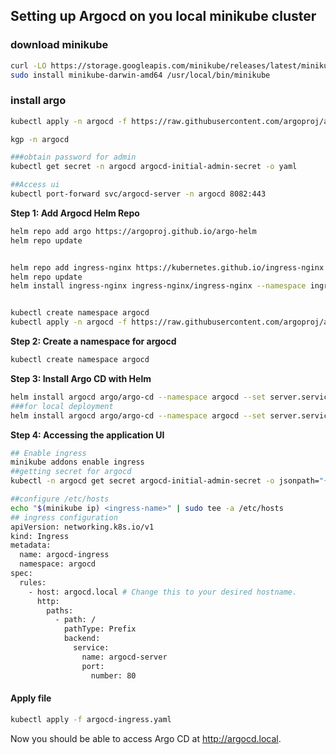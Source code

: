 ## Setting up Argocd on you local minikube cluster
### download minikube 
```bash
curl -LO https://storage.googleapis.com/minikube/releases/latest/minikube-darwin-amd64
sudo install minikube-darwin-amd64 /usr/local/bin/minikube
```

### install argo
```bash
kubectl apply -n argocd -f https://raw.githubusercontent.com/argoproj/argo-cd/stable/manifests/install.yaml

kgp -n argocd

###obtain password for admin
kubectl get secret -n argocd argocd-initial-admin-secret -o yaml

##Access ui
kubectl port-forward svc/argocd-server -n argocd 8082:443
```


**Step 1: Add Argocd Helm Repo**
```bash
helm repo add argo https://argoproj.github.io/argo-helm
helm repo update


helm repo add ingress-nginx https://kubernetes.github.io/ingress-nginx
helm repo update
helm install ingress-nginx ingress-nginx/ingress-nginx --namespace ingress-nginx --create-namespace


kubectl create namespace argocd
kubectl apply -n argocd -f https://raw.githubusercontent.com/argoproj/argo-cd/stable/manifests/install.yaml

``` 
**Step 2: Create a namespace for argocd**
```bash
kubectl create namespace argocd
```
**Step 3: Install Argo CD with Helm**
```bash
helm install argocd argo/argo-cd --namespace argocd --set server.service.type=LoadBalancer
###for local deployment
helm install argocd argo/argo-cd --namespace argocd --set server.service.type=NodePort
```
**Step 4: Accessing the application UI**
```bash
## Enable ingress
minikube addons enable ingress
##getting secret for argocd
kubectl -n argocd get secret argocd-initial-admin-secret -o jsonpath="{.data.password}" | base64 -d

##configure /etc/hosts
echo "$(minikube ip) <ingress-name>" | sudo tee -a /etc/hosts
## ingress configuration
apiVersion: networking.k8s.io/v1
kind: Ingress
metadata:
  name: argocd-ingress
  namespace: argocd
spec:
  rules:
    - host: argocd.local # Change this to your desired hostname.
      http:
        paths:
          - path: /
            pathType: Prefix
            backend:
              service:
                name: argocd-server
                port:
                  number: 80
```
#### Apply file
```bash
kubectl apply -f argocd-ingress.yaml
```
Now you should be able to access Argo CD at http://argocd.local.
